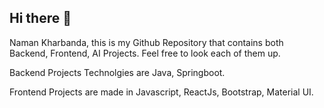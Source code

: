 ## Hi there 👋

Naman Kharbanda, this is my Github Repository that contains both Backend, Frontend, AI Projects. Feel free to look each of them up.

Backend Projects Technolgies are Java, Springboot.

Frontend Projects are made in Javascript, ReactJs, Bootstrap, Material UI.

<!--
**theekharbanda/theekharbanda** is a ✨ _special_ ✨ repository because its `README.md` (this file) appears on your GitHub profile.

Here are some ideas to get you started:

- 🔭 I’m currently working on ...
- 🌱 I’m currently learning ...
- 👯 I’m looking to collaborate on ...
- 🤔 I’m looking for help with ...
- 💬 Ask me about ...
- 📫 How to reach me: ...
- 😄 Pronouns: ...
- ⚡ Fun fact: ...
-->

